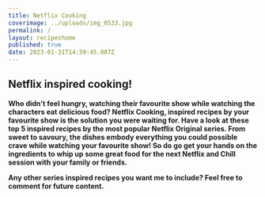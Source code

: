 ```yaml
---
title: Netflix Cooking
coverimage: ../uploads/img_0533.jpg
permalink: /
layout: recipeshome
published: true
date: 2023-01-31T14:59:45.887Z
---
```

## **Netflix inspired cooking!** 

**Who didn't feel hungry, watching their favourite show while watching the characters eat delicious food? Netflix Cooking, inspired recipes by your favourite show is the solution you were waiting for. Have a look at these top 5 inspired recipes by the most popular Netflix Original series. From sweet to savoury, the dishes embody everything you could possible crave while watching your favourite show! So do go get your hands on the ingredients to whip up some great food for the next Netflix and Chill session with your family or friends.**

**Any other series inspired recipes you want me to include? Feel free to comment for future content.**
